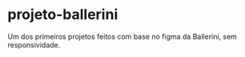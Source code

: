 # projeto-ballerini
Um dos primeiros projetos feitos com base no figma da Ballerini, sem responsividade.
